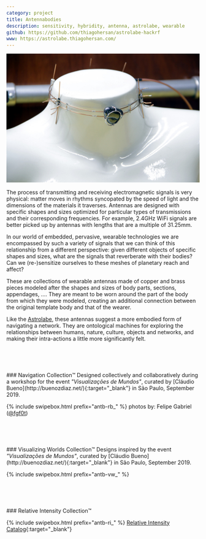 ```yaml
---
category: project
title: Antennabodies
description: sensitivity, hybridity, antenna, astrolabe, wearable
github: https://github.com/thiagohersan/astrolabe-hackrf
www: https://astrolabe.thiagohersan.com/
---
```

![](/assets/projects/antennabodies/00antennabodies__00.jpg)

The process of transmitting and receiving electromagnetic signals is very physical: matter moves in rhythms syncopated by the speed of light and the dimensions of the materials it traverses. Antennas are designed with specific shapes and sizes optimized for particular types of transmissions and their corresponding frequencies.  For example, 2.4GHz WiFi signals are better picked up by antennas with lengths that are a multiple of 31.25mm. 

In our world of embedded, pervasive, wearable technologies we are encompassed by such a variety of signals that we can think of this relationship from a different perspective: given different objects of specific shapes and sizes, what are the signals that reverberate with their bodies? Can we (re-)sensitize ourselves to these meshes of planetary reach and affect?

These are collections of wearable antennas made of copper and brass pieces modeled after the shapes and sizes of body parts, sections, appendages, .... They are meant to be worn around the part of the body from which they were modeled, creating an additional connection between the original template body and that of the wearer.

Like the [Astrolabe](https://thiagohersan.com/astrolabe-project/), these antennas suggest a more embodied form of navigating a network. They are ontological machines for exploring the relationships between humans, nature, culture, objects and networks, and making their intra-actions a little more significantly felt.

<div style="height:64px"></div>
### Navigation Collection™
Designed collectively and collaboratively during a workshop for the event <i>"Visualizações de Mundos"</i>, curated by [Cláudio Bueno](http://buenozdiaz.net/){:target="_blank"} in São Paulo, September 2019.

{% include swipebox.html prefix="antb-rb_" %}
photos by: Felipe Gabriel (<a href="https://www.instagram.com/fgf0t/" target="_blank">@fgf0t</a>)

<div style="height:64px"></div>
### Visualizing Worlds Collection™
Designs inspired by the event <i>"Visualizações de Mundos"</i>, curated by [Cláudio Bueno](http://buenozdiaz.net/){:target="_blank"} in São Paulo, September 2019.

{% include swipebox.html prefix="antb-vw_" %}

<div style="height:64px"></div>
### Relative Intensity Collection™
<!-- Designed during a residency at [ARE Holland](https://www.areholland.com/){:target="_blank"} in Enschede. -->

{% include swipebox.html prefix="antb-ri_" %}
[Relative Intensity Catalog](/assets/projects/antennabodies/relative-intensity-web.pdf){:target="_blank"}
